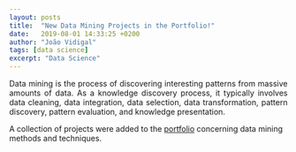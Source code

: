```yaml
---
layout: posts
title:  "New Data Mining Projects in the Portfolio!"
date:   2019-08-01 14:33:25 +0200
author: "João Vidigal"
tags: [data science]
excerpt: "Data Science"
---
```


<p style='text-align: justify;'> Data mining is the process of discovering interesting patterns from massive amounts of data.
As a knowledge discovery process, it typically involves data cleaning, data integration, data selection, data transformation, pattern discovery, pattern evaluation, and knowledge presentation.</p>

A collection of projects were added to the [portfolio](/portfolio/) concerning data mining methods and techniques.

